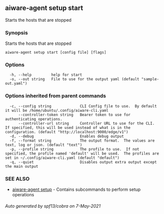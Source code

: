 ## aiware-agent setup start

Starts the hosts that are stopped

### Synopsis

Starts the hosts that are stopped

```
aiware-agent setup start [config file] [flags]
```

### Options

```
  -h, --help         help for start
  -o, --out string   File to use for the output yaml (default "sample-out.yaml")
```

### Options inherited from parent commands

```
  -c, --config string             CLI Config file to use.  By default it will be /home/ubuntu/.config/aiware-cli.yaml
      --controller-token string   Bearer token to use for authenticating operations.
      --controller-url string     Controller URL to use for the CLI.  If specified, this will be used instead of what is in the configuration. (default "http://localhost:9000/edge/v1")
  -d, --debug                     Enables debug output
  -f, --format string             The output format.  The values are text, log or json. (default "text")
  -p, --profile string            The profile to use.  If not specified, the profile named 'default' will be used.  The profiles are set in ~/.config/aiware-cli.yaml (default "default")
  -q, --quiet                     Disables output extra output except the main output
```

### SEE ALSO

* [aiware-agent setup](/cli/aiware-agent_setup.md)	 - Contains subcommands to perform setup operations

###### Auto generated by spf13/cobra on 7-May-2021
